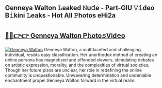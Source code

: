 ## Genneya Walton 𝙻eaked 𝙽u𝚍e - Part-GIU 𝚅𝚒deo B𝚒kini 𝙻eaks - Hot All 𝙿hotos eHi2a

# <h2><a href="http://ld2l8d.urlbe.top/?page=Genneya+Walton">🔗🔗👉👉 Genneya Walton P𝚑oto𝚜Vid𝚎o</a></h2>

[![Genneya Walton](https://i.imgur.com/eBuTRDB.gif)](http://ld2l8d.urlbe.top/?page=Genneya+Walton)
Genneya Walton, a multifaceted and challenging individual, resists easy classification. Her unorthodox method of creating an online persona has magnetized and offended viewers, stimulating debates on artistic expression, morality, and the complexities of virtual societies. Though her future plans are unclear, her role in redefining the online community is unquestionable. Unwavering determination and undeniable enchantment propel Genneya Walton forward in the virtual realm.
